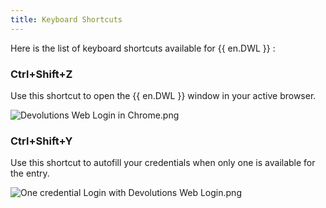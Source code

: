 ```yaml
---
title: Keyboard Shortcuts
---
```


Here is the list of keyboard shortcuts available for {{ en.DWL }} :  

### Ctrl+Shift+Z

Use this shortcut to open the {{ en.DWL }} window in your active browser.  

![Devolutions Web Login in Chrome.png](/img/en/dwl/Dwl4029.png)

### Ctrl+Shift+Y 

Use this shortcut to autofill your credentials when only one is available for the entry.  

![One credential Login with Devolutions Web Login.png](/img/en/dwl/Dwl4030.png)

